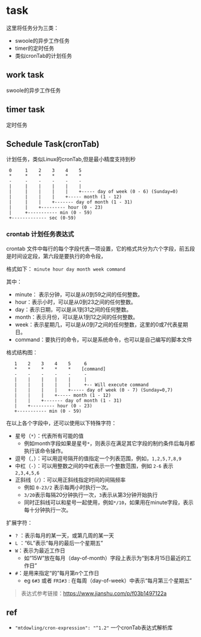# task

这里将任务分为三类： 

- swoole的异步工作任务 
- timer的定时任务 
- 类似cronTab的计划任务

## work task

swoole的异步工作任务

## timer task

定时任务

## Schedule Task(cronTab)

计划任务，类似Linux的cronTab,但是最小精度支持到秒

```text
 0     1    2    3    4    5
 *     *    *    *    *    *
 -     -    -    -    -    -
 |     |    |    |    |    |
 |     |    |    |    |    +----- day of week (0 - 6) (Sunday=0)
 |     |    |    |    +----- month (1 - 12)
 |     |    |    +------- day of month (1 - 31)
 |     |    +--------- hour (0 - 23)
 |     +----------- min (0 - 59)
 +------------- sec (0-59)
```

### crontab 计划任务表达式

crontab 文件中每行的每个字段代表一项设置，它的格式共分为六个字段，前五段是时间设定段，第六段是要执行的命令段，

格式如下： `minute hour day month week command`

其中：
- minute： 表示分钟，可以是从0到59之间的任何整数。
- hour：表示小时，可以是从0到23之间的任何整数。
- day：表示日期，可以是从1到31之间的任何整数。
- month：表示月份，可以是从1到12之间的任何整数。
- week：表示星期几，可以是从0到7之间的任何整数，这里的0或7代表星期日。
- command：要执行的命令，可以是系统命令，也可以是自己编写的脚本文件

格式结构图：

```text
   1    2    3    4    5     6
   *    *    *    *    *    [command]
   -    -    -    -    -     -
   |    |    |    |    |     |
   |    |    |    |    |     +-- Will execute command
   |    |    |    |    +----- day of week (0 - 7) (Sunday=0,7)
   |    |    |    +----- month (1 - 12)
   |    |    +------- day of month (1 - 31)
   |    +--------- hour (0 - 23)
   +----------- min (0 - 59)
```

在以上各个字段中，还可以使用以下特殊字符：

- 星号（`*`）：代表所有可能的值
   - 例如month字段如果是星号`*`，则表示在满足其它字段的制约条件后每月都执行该命令操作。
- 逗号（`,`）：可以用逗号隔开的值指定一个列表范围，例如，`1,2,5,7,8,9`
- 中杠（`-`）：可以用整数之间的中杠表示一个整数范围，例如 `2-6` 表示 `2,3,4,5,6`
- 正斜线（`/`）：可以用正斜线指定时间的间隔频率
   - 例如 `0-23/2` 表示每两小时执行一次。
   - `3/20`表示每隔20分钟执行一次，`3`表示从第3分钟开始执行
   - 同时正斜线可以和星号一起使用，例如`*/10`，如果用在minute字段，表示每十分钟执行一次。

扩展字符：

- `?` ：表示每月的某一天，或第几周的某一天
- `L` ：“6L”表示“每月的最后一个星期五”
- `W`：表示为最近工作日
   - 如“15W”放在每月（day-of-month）字段上表示为“到本月15日最近的工作日” 
- `#`：是用来指定“的”每月第n个工作日
   - eg `6#3` 或者 `FRI#3` : 在每周（day-of-week）中表示“每月第三个星期五”

> 表达式参考链接：https://www.jianshu.com/p/f03b1497122a

## ref

- `"mtdowling/cron-expression": "^1.2"` 一个cronTab表达式解析库